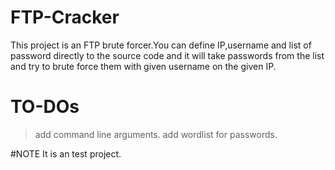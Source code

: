 # FTP-Cracker
This project is an FTP brute forcer.You can define IP,username and list of password directly to the source code and it will take passwords from the list and try to brute force them with given username on the given IP.



# TO-DOs
>add command line arguments.
>add wordlist for passwords.



#NOTE
It is an test project.
